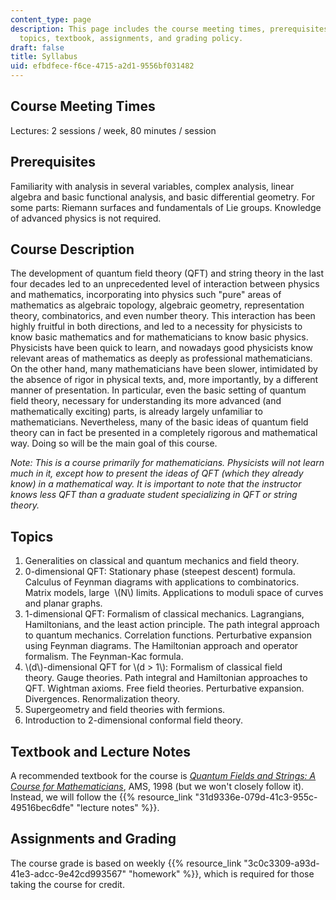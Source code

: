 ```yaml
---
content_type: page
description: This page includes the course meeting times, prerequisites, course description,
  topics, textbook, assignments, and grading policy.
draft: false
title: Syllabus
uid: efbdfece-f6ce-4715-a2d1-9556bf031482
---
```

## Course Meeting Times

Lectures: 2 sessions / week, 80 minutes / session

## Prerequisites

Familiarity with analysis in several variables, complex analysis, linear algebra and basic functional analysis, and basic differential geometry. For some parts: Riemann surfaces and fundamentals of Lie groups. Knowledge of advanced physics is not required.

## Course Description

The development of quantum field theory (QFT) and string theory in the last four decades led to an unprecedented level of interaction between physics and mathematics, incorporating into physics such "pure" areas of mathematics as algebraic topology, algebraic geometry, representation theory, combinatorics, and even number theory. This interaction has been highly fruitful in both directions, and led to a necessity for physicists to know basic mathematics and for mathematicians to know basic physics. Physicists have been quick to learn, and nowadays good physicists know relevant areas of mathematics as deeply as professional mathematicians. On the other hand, many mathematicians have been slower, intimidated by the absence of rigor in physical texts, and, more importantly, by a different manner of presentation. In particular, even the basic setting of quantum field theory, necessary for understanding its more advanced (and mathematically exciting) parts, is already largely unfamiliar to mathematicians. Nevertheless, many of the basic ideas of quantum field theory can in fact be presented in a completely rigorous and mathematical way. Doing so will be the main goal of this course.         

*Note: This is a course primarily for mathematicians. Physicists will not learn much in it, except how to present the ideas of QFT (which they already know) in a mathematical way. It is important to note that the instructor knows less QFT than a graduate student specializing in QFT or string theory.*      

## Topics

1. Generalities on classical and quantum mechanics and field theory.
2. 0-dimensional QFT: Stationary phase (steepest descent) formula. Calculus of Feynman diagrams with applications to combinatorics. Matrix models, large  \\(N\\) limits. Applications to moduli space of curves and planar graphs.
3. 1-dimensional QFT: Formalism of classical mechanics. Lagrangians, Hamiltonians, and the least action principle. The path integral approach to quantum mechanics. Correlation functions. Perturbative expansion using Feynman diagrams. The Hamiltonian approach and operator formalism. The Feynman-Kac formula.
4. \\(d\\)\-dimensional QFT for \\(d > 1\\): Formalism of classical field theory. Gauge theories. Path integral and Hamiltonian approaches to QFT. Wightman axioms. Free field theories. Perturbative expansion. Divergences. Renormalization theory.
5. Supergeometry and field theories with fermions.
6. Introduction to 2-dimensional conformal field theory.    

## Textbook and Lecture Notes

A recommended textbook for the course is [*Quantum Fields and Strings: A Course for Mathematicians*](https://bookstore.ams.org/qft-1-2-s/), AMS, 1998 (but we won't closely follow it). Instead, we will follow the {{% resource_link "31d9336e-079d-41c3-955c-49516bec6dfe" "lecture notes" %}}.   

## Assignments and Grading

The course grade is based on weekly {{% resource_link "3c0c3309-a93d-41e3-adcc-9e42cd993567" "homework" %}}, which is required for those taking the course for credit.